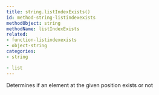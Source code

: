 ```yaml
---
title: string.listIndexExists()
id: method-string-listindexexists
methodObject: string
methodName: listIndexExists
related:
- function-listindexexists
- object-string
categories:
- string

- list
---
```


Determines if an element at the given position exists or not
